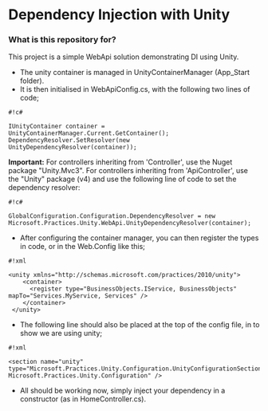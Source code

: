 # Dependency Injection with Unity #

### What is this repository for? ###

This project is a simple WebApi solution demonstrating DI using Unity.

* The unity container is managed in UnityContainerManager (App_Start folder).
* It is then initialised in WebApiConfig.cs, with the following two lines of code;


```
#!c#

IUnityContainer container = UnityContainerManager.Current.GetContainer();
DependencyResolver.SetResolver(new UnityDependencyResolver(container));
```


**Important:** For controllers inheriting from 'Controller', use the Nuget package "Unity.Mvc3". For controllers inheriting from 'ApiController', use the "Unity" package (v4) and use the following line of code to set the dependency resolver:


```
#!c#

GlobalConfiguration.Configuration.DependencyResolver = new Microsoft.Practices.Unity.WebApi.UnityDependencyResolver(container);
```


* After configuring the container manager, you can then register the types in code, or in the Web.Config like this;


```
#!xml

<unity xmlns="http://schemas.microsoft.com/practices/2010/unity">
    <container>
      <register type="BusinessObjects.IService, BusinessObjects" mapTo="Services.MyService, Services" />
    </container>
 </unity>
```


* The following line should also be placed at the top of the config file, in <configSections> to show we are using unity;


```
#!xml

<section name="unity" type="Microsoft.Practices.Unity.Configuration.UnityConfigurationSection, Microsoft.Practices.Unity.Configuration" />
```

 
 * All should be working now, simply inject your dependency in a constructor (as in HomeController.cs).